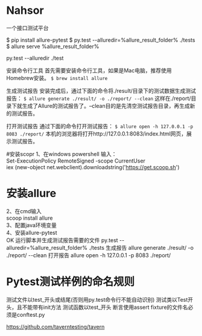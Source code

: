 # Nahsor
一个接口测试平台


$ pip install allure-pytest
$ py.test --alluredir=%allure_result_folder% ./tests
$ allure serve %allure_result_folder%

py.test --alluredir ./test


安装命令行工具
首先需要安装命令行工具，如果是Mac电脑，推荐使用Homebrew安装。
```$ brew install allure```


生成测试报告
安装完成后，通过下面的命令将./result/目录下的测试数据生成测试报告：
```$ allure generate ./result/ -o ./report/ --clean```
这样在./report/目录下就生成了Allure的测试报告了。–clean目的是先清空测试报告目录，再生成新的测试报告。


打开测试报告
通过下面的命令打开测试报告：
```$ allure open -h 127.0.0.1 -p 8083 ./report/```
本机的浏览器将打开http://127.0.0.1:8083/index.html网页，展示测试报告。


#安装scopr
1、在windows powershell 输入：  
Set-ExecutionPolicy RemoteSigned -scope CurrentUser  
iex (new-object net.webclient).downloadstring('https://get.scoop.sh')  
# 安装allure
2、在cmd输入  
scoop install allure  
3、配置java环境变量  
4、安装allure-pytest  
OK
运行脚本并生成测试报告需要的文件
py.test --alluredir=%allure_result_folder% ./tests
生成报告
allure generate ./result/ -o ./report/ --clean
打开报告
allure open -h 127.0.0.1 -p 8083 ./report/


# Pytest测试样例的命名规则
测试文件以test_开头或结尾(否则用py.test命令行不能自动识别)
测试类以Test开头，且不能带有init方法
测试函数以test_开头
断言使用assert
fixture的文件名必须是conftest.py




https://github.com/taverntesting/tavern
